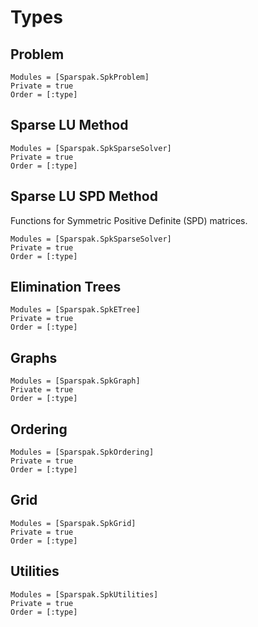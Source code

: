 # Types

## Problem

```@autodocs
Modules = [Sparspak.SpkProblem]
Private = true
Order = [:type]
```

## Sparse LU Method

```@autodocs
Modules = [Sparspak.SpkSparseSolver]
Private = true
Order = [:type]
```

## Sparse LU SPD Method

Functions for Symmetric Positive Definite (SPD) matrices.

```@autodocs
Modules = [Sparspak.SpkSparseSolver]
Private = true
Order = [:type]
```

## Elimination Trees

```@autodocs
Modules = [Sparspak.SpkETree]
Private = true
Order = [:type]
```

## Graphs

```@autodocs
Modules = [Sparspak.SpkGraph]
Private = true
Order = [:type]
```

## Ordering

```@autodocs
Modules = [Sparspak.SpkOrdering]
Private = true
Order = [:type]
```

## Grid

```@autodocs
Modules = [Sparspak.SpkGrid]
Private = true
Order = [:type]
```

## Utilities

```@autodocs
Modules = [Sparspak.SpkUtilities]
Private = true
Order = [:type]
```